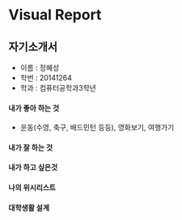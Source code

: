 # Visual Report
## 자기소개서
* 이름 : 정혜성
* 학번 : 20141264
* 학과 : 컴퓨터공학과3학년
#### 내가 좋아 하는 것 
* 운동(수영, 축구, 배드민턴 등등), 영화보기, 여행가기
#### 내가 잘 하는 것
#### 내가 하고 싶은것
#### 나의 위시리스트
#### 대학생활 설계
